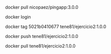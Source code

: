 docker pull nicopaez/pingapp:3.0.0

docker login

docker tag 5021b0410677 tene81/ejercicio2:1.0.0

docker push tene81/ejercicio2:1.0.0

docker pull tene81/ejercicio2:1.0.0
